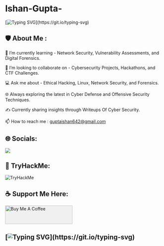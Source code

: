 # Ishan-Gupta-


[![Typing SVG](https://readme-typing-svg.demolab.com/?lines=Welcome+To+The+Cyber+Defense+Archive...;)](https://git.io/typing-svg)


 ## 🛡️ About Me :

🚀 I’m currently learning - Network Security, Vulnerability Assessments, and Digital Forensics.

🤝 I’m looking to collaborate on - Cybersecurity Projects, Hackathons, and CTF Challenges.

💻 Ask me about - Ethical Hacking, Linux, Network Security, and Forensics.

🌐 Always exploring the latest in Cyber Defense and Offensive Security Techniques.

✍️ Currently sharing insights through Writeups Of Cyber Security.

📫 How to reach me : guptaishan642@gmail.com





## 🌐 Socials:

<a href="https://www.linkedin.com/in/ishan-gupta-171b89250/"><img src="https://img.shields.io/badge/-LinkedIn-0072b1?&style=for-the-badge&logo=linkedin&logoColor=white" /></a>





## 📔 TryHackMe:

<img src="https://tryhackme-badges.s3.amazonaws.com/hunter21.png" alt="TryHackMe">


## ☕ Support Me Here:

<a href="https://www.buymeacoffee.com/ishan21" target="_blank">
  <img src="https://cdn.buymeacoffee.com/buttons/v2/default-yellow.png" 
       alt="Buy Me A Coffee" 
       style="height: 60px !important; width: 217px !important; background-color: #f0f0f0;" />
</a>



## [![Typing SVG](https://readme-typing-svg.demolab.com/?lines=Thanks+For+Visiting+My+Profile.....;Let's+Secure+The+Digital+World+Together!!)](https://git.io/typing-svg)

